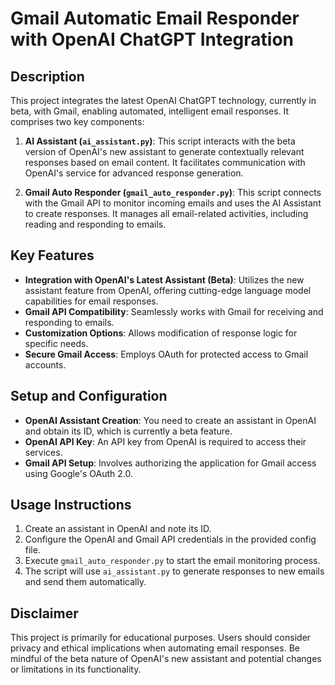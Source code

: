 
# Gmail Automatic Email Responder with OpenAI ChatGPT Integration

## Description
This project integrates the latest OpenAI ChatGPT technology, currently in beta, with Gmail, enabling automated, intelligent email responses. It comprises two key components:

1. **AI Assistant (`ai_assistant.py`)**: This script interacts with the beta version of OpenAI's new assistant to generate contextually relevant responses based on email content. It facilitates communication with OpenAI's service for advanced response generation.

2. **Gmail Auto Responder (`gmail_auto_responder.py`)**: This script connects with the Gmail API to monitor incoming emails and uses the AI Assistant to create responses. It manages all email-related activities, including reading and responding to emails.

## Key Features
- **Integration with OpenAI's Latest Assistant (Beta)**: Utilizes the new assistant feature from OpenAI, offering cutting-edge language model capabilities for email responses.
- **Gmail API Compatibility**: Seamlessly works with Gmail for receiving and responding to emails.
- **Customization Options**: Allows modification of response logic for specific needs.
- **Secure Gmail Access**: Employs OAuth for protected access to Gmail accounts.

## Setup and Configuration
- **OpenAI Assistant Creation**: You need to create an assistant in OpenAI and obtain its ID, which is currently a beta feature.
- **OpenAI API Key**: An API key from OpenAI is required to access their services.
- **Gmail API Setup**: Involves authorizing the application for Gmail access using Google's OAuth 2.0.

## Usage Instructions
1. Create an assistant in OpenAI and note its ID.
2. Configure the OpenAI and Gmail API credentials in the provided config file.
3. Execute `gmail_auto_responder.py` to start the email monitoring process.
4. The script will use `ai_assistant.py` to generate responses to new emails and send them automatically.

## Disclaimer
This project is primarily for educational purposes. Users should consider privacy and ethical implications when automating email responses. Be mindful of the beta nature of OpenAI's new assistant and potential changes or limitations in its functionality.
